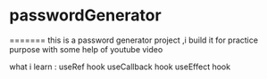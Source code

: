
# passwordGenerator
=======
this is a password generator project ,i build it for practice purpose with some help of youtube video 

what i learn :
useRef hook
useCallback hook
useEffect hook 

